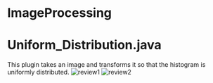 # ImageProcessing
# Uniform_Distribution.java
This plugin takes an image and transforms it so that the histogram is uniformly distributed.
![review1](https://imgur.com/a/gAoGRUK.png)
![review2](https://imgur.com/a/IKh2PBz.png)
